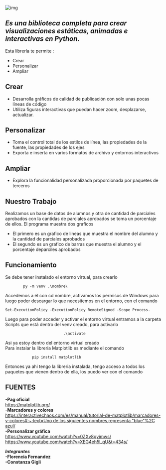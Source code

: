 <p class="has-line-data" data-line-start="2" data-line-end="3"><img src="https://interactivechaos.com/sites/default/files/inline-images/tutorial_matplotlib.png" alt="img"></p>
<h2 class="code-line" data-line-start=3 data-line-end=4 ><a id="_Es_una_biblioteca_completa_para_crear_visualizaciones_estticas_animadas_e_interactivas_en_Python__3"></a><em>Es una biblioteca completa para crear visualizaciones estáticas, animadas e interactivas en Python.</em></h2>
<p class="has-line-data" data-line-start="5" data-line-end="6">Esta librería te permite :</p>
<ul>
<li class="has-line-data" data-line-start="7" data-line-end="8">Crear</li>
<li class="has-line-data" data-line-start="8" data-line-end="9">Personalizar</li>
<li class="has-line-data" data-line-start="9" data-line-end="11">Ampliar</li>
</ul>
<h2 class="code-line" data-line-start=11 data-line-end=12 ><a id="Crear_11"></a>Crear</h2>
<ul>
<li class="has-line-data" data-line-start="12" data-line-end="13">Desarrolla gráficos de calidad de publicación con solo unas pocas líneas de código</li>
<li class="has-line-data" data-line-start="13" data-line-end="15">Utiliza figuras interactivas que puedan hacer zoom, desplazarse, actualizar.</li>
</ul>
<h2 class="code-line" data-line-start=15 data-line-end=16 ><a id="Personalizar_15"></a>Personalizar</h2>
<ul>
<li class="has-line-data" data-line-start="16" data-line-end="17">Toma el control total de los estilos de línea, las propiedades de la fuente, las propiedades de los ejes</li>
<li class="has-line-data" data-line-start="17" data-line-end="19">Exporta e inserta en varios formatos de archivo y entornos interactivos</li>
</ul>
<h2 class="code-line" data-line-start=19 data-line-end=20 ><a id="Ampliar_19"></a>Ampliar</h2>
<ul>
<li class="has-line-data" data-line-start="20" data-line-end="22">Explora la funcionalidad personalizada proporcionada por paquetes de terceros</li>
</ul>
<h2 class="code-line" data-line-start=22 data-line-end=23 ><a id="Nuestro_Trabajo_22"></a>Nuestro Trabajo</h2>
<p class="has-line-data" data-line-start="24" data-line-end="25">Realizamos un base de datos de alumnos y otra de cantidad de parciales aprobados con la cantidas de parciales aprobados se toma un porcentaje de ellos. El programa muestra dos graficos</p>
<ul>
<li class="has-line-data" data-line-start="26" data-line-end="27">El primero es un grafico de lineas  que muestra el nombre del alumno y la cantidad de parciales aprobados</li>
<li class="has-line-data" data-line-start="27" data-line-end="28">El segundo es un grafico de barras que muestra el alumno y el porcentaje deparciles aprobados</li>
</ul>
<h2 class="code-line" data-line-start=30 data-line-end=31 ><a id="Funcionamiento_30"></a>Funcionamiento</h2>
<p class="has-line-data" data-line-start="32" data-line-end="33">Se debe tener instalado el entorno virtual, para crearlo</p>
<pre><code>        py -m venv .\nombre\
</code></pre>
<p class="has-line-data" data-line-start="36" data-line-end="37">Accedemos a él con cd nombre, activamos los permisos de Windows para luego poder descargar lo que necesitemos en el entorno, con el comando</p>
<pre><code>Set-ExecutionPolicy -ExecutionPolicy RemoteSigned -Scope Process.
</code></pre>
<p class="has-line-data" data-line-start="40" data-line-end="41">Luego para poder acceder y activar el entorno virtual entramos a la carpeta Scripts que está dentro del venv creado, para activarlo</p>
<pre><code>                          .\activate
</code></pre>
<p class="has-line-data" data-line-start="44" data-line-end="46">Asi ya estoy dentro del entorno virtual creado<br>
Para instalar la libreria Matplotlib es mediante el comando</p>
<pre><code>            pip install matplotlib
</code></pre>
<p class="has-line-data" data-line-start="49" data-line-end="50">Entonces ya ahi tengo la libreria instalada, tengo acceso a todos los paquetes que vienen dentro de ella, los puedo ver con el comando</p>
<h2 class="code-line" data-line-start=51 data-line-end=52 ><a id="FUENTES_51"></a>FUENTES</h2>
<p class="has-line-data" data-line-start="52" data-line-end="59"><strong>-Pag oficial</strong><br>
<a href="https://matplotlib.org/">https://matplotlib.org/</a><br>
<strong>-Marcadores y colores</strong><br>
<a href="https://interactivechaos.com/es/manual/tutorial-de-matplotlib/marcadores-y-colores#:~:text=Uno%20de%20los%20siguientes%20nombres,representa%20%22blue%22%2C%20azul/">https://interactivechaos.com/es/manual/tutorial-de-matplotlib/marcadores-y-colores#:~:text=Uno de los siguientes nombres,representa &quot;blue&quot;%2C azul/</a><br>
<strong>-Personalizar gráfica</strong><br>
<a href="https://www.youtube.com/watch?v=0ZXv8gyjmws/">https://www.youtube.com/watch?v=0ZXv8gyjmws/</a><br>
<a href="https://www.youtube.com/watch?v=XEG4eh5l_qU&amp;t=434s/">https://www.youtube.com/watch?v=XEG4eh5l_qU&amp;t=434s/</a></p>
<p class="has-line-data" data-line-start="61" data-line-end="64"><strong><em>Integrantes</em></strong><br>
<strong>-Florencia Fernandez</strong><br>
<strong>-Constanza Gigli</strong></p>
